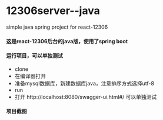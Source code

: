 # 12306server--java
simple java spring project for react-12306

#### 这是react-12306后台的java版，使用了spring boot

#### 运行项目，可以单独测试
* clone
* 在编译器打开
* 准备mysql数据库，新建数据库java，注意排序方式选择utf-8
* run
* 打开 http://localhost:8080/swagger-ui.html#/ 可以单独测试

#### 项目截图

